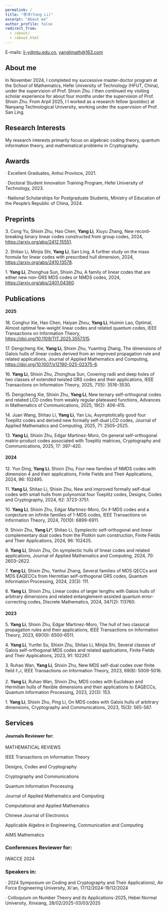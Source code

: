 ```yaml
---
permalink: /
title: "李洋(Yang Li)"
excerpt: "About me"
author_profile: false
redirect_from: 
  - /about/
  - /about.html
---
```



E-mails: li-y@ntu.edu.cn, yanglimath@163.com

## About me 
In November 2024, I completed my successive master-doctor program at the School of Mathematics, Hefei University of Technology (HFUT, China), under the supervision of Prof. Shixin Zhu. 
I then continued my visiting scholar experience for about four months under the supervision of Prof. Shixin Zhu. 
From Arpil 2025, I I worked as a research fellow (postdoc) at Nanyang Technological University, working under the supervision of Prof. San Ling. 

## Research Interests 
My research interests primarily focus on algebraic coding theory, quantum information theory, and mathematical problems in Cryptography.


## Awards

· Excellent Graduates, Anhui Province, 2021.

· Doctoral Student Innovation Training Program, Hefei University of Technology, 2023.

· National Scholarships for Postgraduate Students, Ministry of Education of the People’s Republic of China, 2024.

## Preprints

$3.$ Cong Yu, Shixin Zhu, Hao Chen, **Yang Li**, Xiuyu Zhang, New record-breaking binary linear codes constructed from group codes, 2024, 
https://arxiv.org/abs/2412.15551.

$2.$ Shitao Li, Minjia Shi, **Yang Li**, San Ling, A further study on the mass formula for linear codes with prescribed hull dimension, 2024, https://arxiv.org/abs/2410.13578.

$1.$ **Yang Li**, Zhonghua Sun, Shixin Zhu, A family of linear codes that are either new non-GRS MDS codes or NMDS
codes, 2024, https://arxiv.org/abs/2401.04360.   




## Publications  

#### 2025

$18.$ Conghui Xie, Hao Chen, Haiyan Zhou, **Yang Li**, Huimin Lao, Optimal, Almost optimal few-weight linear codes and related quantum codes, IEEE Transactions on Information Theory, https://doi.org/10.1109/TIT.2025.3557315.

$17.$ Dengcheng Xie, **Yang Li**, Shixin Zhu, Yuanting Zhang, The dimensions of Galois hulls of linear codes derived from an improved propagation rule and related applications, Journal of Applied Mathematics and Computing, https://doi.org/10.1007/s12190-025-02375-6.

$16.$ **Yang Li**, Shixin Zhu, Zhonghua Sun, Covering radii and deep holes of two classes of extended twisted GRS codes and their applications, IEEE Transactions on Information Theory, 2025, 71(5): 3516-3530.

$15.$ Dengcheng Xie, Shixin Zhu, **Yang Li**, New ternary self-orthogonal codes and related LCD codes from weakly regular plateaued functions, Advances in Mathematics of Communications, 2025, 19(2): 406-415. 

$14.$  Juan Wang, Shitao Li, **Yang Li**, Yan Liu, Asymptotically good four Toeplitz codes and derived new formally self-dual LCD codes, Journal of Applied Mathematics and Computing, 2025, 71: 2505–2525.

$13.$ **Yang Li**, Shixin Zhu, Edgar Martinez-Moro, On general self-orthogonal matrix-product codes associated with Toeplitz matrices, Cryptography and Communications, 2025, 17: 397–420.

#### 2024 

$12.$ Yun Ding, **Yang Li**, Shixin Zhu, Four new families of NMDS codes with dimension 4 and their applications, Finite Fields and Their Applications, 2024, 96: 102495.

$11.$ **Yang Li**, Shitao Li, Shixin Zhu, New and improved formally self-dual codes with small hulls from polynomial four Toeplitz codes, Designs, Codes and Cryptography, 2024, 92: 3723-3751.

$10.$ **Yang Li**, Shixin Zhu, Edgar Martinez-Moro, On $\ell$-MDS codes and a conjecture on infinite families of $1$-MDS codes, IEEE Transactions on Information Theory, 2024, 70(10): 6899-6911.

$9.$ Shixin Zhu, **Yang Li***, Shitao Li, Symplectic self-orthogonal and linear complementary dual codes from the Plotkin sum construction, Finite Fields and Their Applications, 2024, 96: 102425.

$8.$ **Yang Li**, Shixin Zhu, On symplectic hulls of linear codes and related applications, Journal of Applied Mathematics and Computing, 2024, 70: 2603–2622.     

$7.$ **Yang Li**, Shixin Zhu, Yanhui Zhang, Several families of MDS QECCs and MDS EAQECCs from Hermitian self-orthogonal GRS codes, Quantum Information Processing, 2024, 23(3): 111.  

$6.$ **Yang Li**, Shixin Zhu, Linear codes of larger lengths with Galois hulls of arbitrary dimensions and related entanglement-assisted quantum error-correcting codes, Discrete Mathematics, 2024, 347(2): 113760. 

#### 2023

$5.$ **Yang Li**, Shixin Zhu, Edgar Martinez-Moro, The hull of two classical propagation rules and their applications, IEEE Transactions on Information Theory, 2023, 69(10): 6500-6511. 

$4.$ **Yang Li**, Yunfei Su, Shixin Zhu, Shitao Li, Minjia Shi, Several classes of Galois self-orthogonal MDS codes and related applications, Finite Fields and Their Applications, 2023, 91: 102267. 

$3.$ Ruhao Wan, **Yang Li**, Shixin Zhu, New MDS self-dual codes over finite field $\mathbb{F}_{r^2}$, IEEE Transactions on Information Theory, 2023, 69(8): 5009-5016. 

$2.$ **Yang Li**, Ruhao Wan, Shixin Zhu, MDS codes with Euclidean and Hermitian hulls of flexible dimensions and their applications to EAQECCs, Quantum Information Processing, 2023, 22(3): 153.  

$1.$ **Yang Li**, Shixin Zhu, Ping Li, On MDS codes with Galois hulls of arbitrary dimensions, Cryptography and Communications, 2023, 15(3): 565-587.




## Services

#### Journals Reviewer for:

MATHEMATICAL REVIEWS 

IEEE Transactions on Information Theory 

Designs, Codes and Cryptography 

Cryptography and Communications 

Quantum Information Processing

Journal of Applied Mathematics and Computing 

Computational and Applied Mathematics 

Chinese Journal of Electronics 

Applicable Algebra in Engineering, Communication and Computing

AIMS Mathematics 

### Conferences Reviewer for:

IWACCE 2024


### Speakers in:

· 2024 Symposium on Coding and Cryptography and Their Applications), Air Force Engineering University, Xi'an, 17/12/2024-19/12/2024 

· Colloquium on Number Theory and its Applications-2025, Hebei Normal University, Xinxiang, 28/02/2025-03/03/2025









